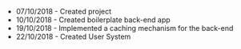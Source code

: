   * 07/10/2018 - Created project
  * 10/10/2018 - Created boilerplate back-end app
  * 19/10/2018 - Implemented a caching mechanism for the back-end
  * 22/10/2018 - Created User System
